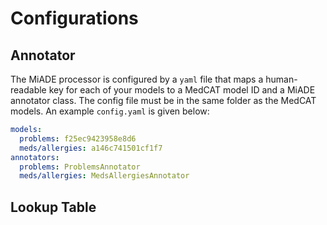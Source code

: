 # Configurations

## Annotator
The MiADE processor is configured by a `yaml` file that maps a human-readable key for each of your models to a MedCAT model ID and a MiADE annotator class. The config file must be in the same folder as the MedCAT models. An example `config.yaml` is given below:

```yaml title="config.yaml"
models:
  problems: f25ec9423958e8d6
  meds/allergies: a146c741501cf1f7
annotators:
  problems: ProblemsAnnotator
  meds/allergies: MedsAllergiesAnnotator
```

## Lookup Table